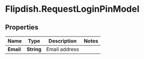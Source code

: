 # Flipdish.RequestLoginPinModel

## Properties

Name | Type | Description | Notes
------------ | ------------- | ------------- | -------------
**Email** | **String** | Email address | 


